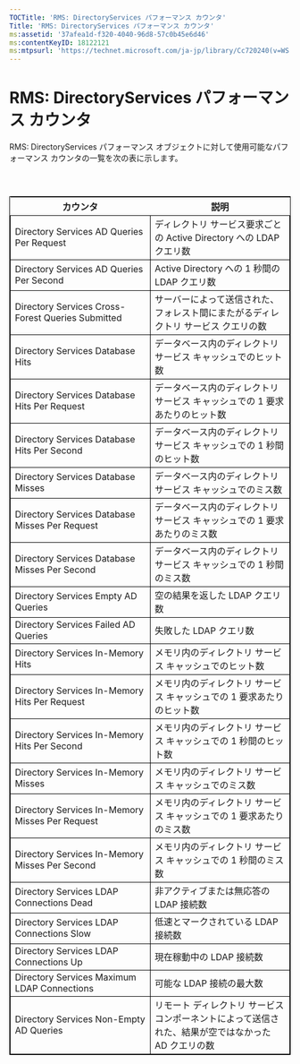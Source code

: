 ```yaml
---
TOCTitle: 'RMS: DirectoryServices パフォーマンス カウンタ'
Title: 'RMS: DirectoryServices パフォーマンス カウンタ'
ms:assetid: '37afea1d-f320-4040-96d8-57c0b45e6d46'
ms:contentKeyID: 18122121
ms:mtpsurl: 'https://technet.microsoft.com/ja-jp/library/Cc720240(v=WS.10)'
---
```


RMS: DirectoryServices パフォーマンス カウンタ
==============================================

RMS: DirectoryServices パフォーマンス オブジェクトに対して使用可能なパフォーマンス カウンタの一覧を次の表に示します。

###  

 
<table style="border:1px solid black;">
<colgroup>
<col width="50%" />
<col width="50%" />
</colgroup>
<thead>
<tr class="header">
<th>カウンタ</th>
<th>説明</th>
</tr>
</thead>
<tbody>
<tr class="odd">
<td style="border:1px solid black;">Directory Services AD Queries Per Request</td>
<td style="border:1px solid black;">ディレクトリ サービス要求ごとの Active Directory への LDAP クエリ数</td>
</tr>
<tr class="even">
<td style="border:1px solid black;">Directory Services AD Queries Per Second</td>
<td style="border:1px solid black;">Active Directory への 1 秒間の LDAP クエリ数</td>
</tr>
<tr class="odd">
<td style="border:1px solid black;">Directory Services Cross-Forest Queries Submitted</td>
<td style="border:1px solid black;">サーバーによって送信された、フォレスト間にまたがるディレクトリ サービス クエリの数</td>
</tr>
<tr class="even">
<td style="border:1px solid black;">Directory Services Database Hits</td>
<td style="border:1px solid black;">データベース内のディレクトリ サービス キャッシュでのヒット数</td>
</tr>
<tr class="odd">
<td style="border:1px solid black;">Directory Services Database Hits Per Request</td>
<td style="border:1px solid black;">データベース内のディレクトリ サービス キャッシュでの 1 要求あたりのヒット数</td>
</tr>
<tr class="even">
<td style="border:1px solid black;">Directory Services Database Hits Per Second</td>
<td style="border:1px solid black;">データベース内のディレクトリ サービス キャッシュでの 1 秒間のヒット数</td>
</tr>
<tr class="odd">
<td style="border:1px solid black;">Directory Services Database Misses</td>
<td style="border:1px solid black;">データベース内のディレクトリ サービス キャッシュでのミス数</td>
</tr>
<tr class="even">
<td style="border:1px solid black;">Directory Services Database Misses Per Request</td>
<td style="border:1px solid black;">データベース内のディレクトリ サービス キャッシュでの 1 要求あたりのミス数</td>
</tr>
<tr class="odd">
<td style="border:1px solid black;">Directory Services Database Misses Per Second</td>
<td style="border:1px solid black;">データベース内のディレクトリ サービス キャッシュでの 1 秒間のミス数</td>
</tr>
<tr class="even">
<td style="border:1px solid black;">Directory Services Empty AD Queries</td>
<td style="border:1px solid black;">空の結果を返した LDAP クエリ数</td>
</tr>
<tr class="odd">
<td style="border:1px solid black;">Directory Services Failed AD Queries</td>
<td style="border:1px solid black;">失敗した LDAP クエリ数</td>
</tr>
<tr class="even">
<td style="border:1px solid black;">Directory Services In-Memory Hits</td>
<td style="border:1px solid black;">メモリ内のディレクトリ サービス キャッシュでのヒット数</td>
</tr>
<tr class="odd">
<td style="border:1px solid black;">Directory Services In-Memory Hits Per Request</td>
<td style="border:1px solid black;">メモリ内のディレクトリ サービス キャッシュでの 1 要求あたりのヒット数</td>
</tr>
<tr class="even">
<td style="border:1px solid black;">Directory Services In-Memory Hits Per Second</td>
<td style="border:1px solid black;">メモリ内のディレクトリ サービス キャッシュでの 1 秒間のヒット数</td>
</tr>
<tr class="odd">
<td style="border:1px solid black;">Directory Services In-Memory Misses</td>
<td style="border:1px solid black;">メモリ内のディレクトリ サービス キャッシュでのミス数</td>
</tr>
<tr class="even">
<td style="border:1px solid black;">Directory Services In-Memory Misses Per Request</td>
<td style="border:1px solid black;">メモリ内のディレクトリ サービス キャッシュでの 1 要求あたりのミス数</td>
</tr>
<tr class="odd">
<td style="border:1px solid black;">Directory Services In-Memory Misses Per Second</td>
<td style="border:1px solid black;">メモリ内のディレクトリ サービス キャッシュでの 1 秒間のミス数</td>
</tr>
<tr class="even">
<td style="border:1px solid black;">Directory Services LDAP Connections Dead</td>
<td style="border:1px solid black;">非アクティブまたは無応答の LDAP 接続数</td>
</tr>
<tr class="odd">
<td style="border:1px solid black;">Directory Services LDAP Connections Slow</td>
<td style="border:1px solid black;">低速とマークされている LDAP 接続数</td>
</tr>
<tr class="even">
<td style="border:1px solid black;">Directory Services LDAP Connections Up</td>
<td style="border:1px solid black;">現在稼動中の LDAP 接続数</td>
</tr>
<tr class="odd">
<td style="border:1px solid black;">Directory Services Maximum LDAP Connections</td>
<td style="border:1px solid black;">可能な LDAP 接続の最大数</td>
</tr>
<tr class="even">
<td style="border:1px solid black;">Directory Services Non-Empty AD Queries</td>
<td style="border:1px solid black;">リモート ディレクトリ サービス コンポーネントによって送信された、結果が空ではなかった AD クエリの数</td>
</tr>
</tbody>
</table>
